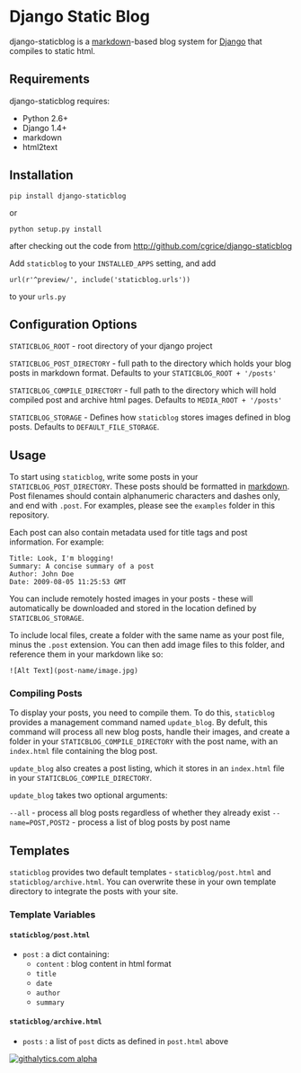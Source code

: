 Django Static Blog
================

django-staticblog is a [markdown](http://daringfireball.net/projects/markdown)-based blog system for [Django](https://www.djangoproject.com/) that compiles to static html.

Requirements
----
django-staticblog requires:

 * Python 2.6+
 * Django 1.4+
 * markdown
 * html2text

Installation
----

`pip install django-staticblog`

or

`python setup.py install `

after checking out the code from http://github.com/cgrice/django-staticblog

Add `staticblog` to your `INSTALLED_APPS` setting, and add 

    url(r'^preview/', include('staticblog.urls'))

to your `urls.py`

Configuration Options
----

`STATICBLOG_ROOT` - root directory of your django project

`STATICBLOG_POST_DIRECTORY` - full path to the directory which holds your blog posts in markdown format. Defaults to your `STATICBLOG_ROOT + '/posts'`

`STATICBLOG_COMPILE_DIRECTORY` - full path to the directory which will hold compiled post and archive html pages. Defaults to `MEDIA_ROOT + '/posts'`

`STATICBLOG_STORAGE` - Defines how `staticblog` stores images defined in blog posts. Defaults to `DEFAULT_FILE_STORAGE`.


## Usage

To start using `staticblog`, write some posts in your `STATICBLOG_POST_DIRECTORY`. These posts should be formatted in [markdown](http://daringfireball.net/projects/markdown). Post filenames should contain alphanumeric characters and dashes only, and end with `.post`. For examples, please see the `examples` folder in this repository.

Each post can also contain metadata used for title tags and post information. For example:

```
Title: Look, I'm blogging!
Summary: A concise summary of a post
Author: John Doe
Date: 2009-08-05 11:25:53 GMT
```

You can include remotely hosted images in your posts - these will automatically be downloaded and stored in the location defined by `STATICBLOG_STORAGE`. 

To include local files, create a folder with the same name as your post file, minus the `.post` extension. You can then add image files to this folder, and reference them in your markdown like so:

    ![Alt Text](post-name/image.jpg)

### Compiling Posts

To display your posts, you need to compile them. To do this, `staticblog` provides a management command named `update_blog`. By defult, this command will process all new blog posts, handle their images, and create a folder in your `STATICBLOG_COMPILE_DIRECTORY` with the post name, with an `index.html` file containing the blog post.

`update_blog` also creates a post listing, which it stores in an `index.html` file in your `STATICBLOG_COMPILE_DIRECTORY`. 

`update_blog` takes two optional arguments:

  `--all` - process all blog posts regardless of whether they already exist
  `--name=POST,POST2` - process a list of blog posts by post name

Templates
----
`staticblog` provides two default templates - `staticblog/post.html` and `staticblog/archive.html`. You can overwrite these in your own template directory to integrate the posts with your site.

### Template Variables

#### `staticblog/post.html` 

 * `post` : a dict containing:
    * `content` : blog content in html format
    * `title`
    * `date` 
    * `author`
    * `summary`

#### `staticblog/archive.html`

 * `posts` : a list of `post` dicts as defined in `post.html` above

[![githalytics.com alpha](https://cruel-carlota.pagodabox.com/d318d6c7b4d035273dd387ed91064a82 "githalytics.com")](http://githalytics.com/cgrice/django-staticblog)
